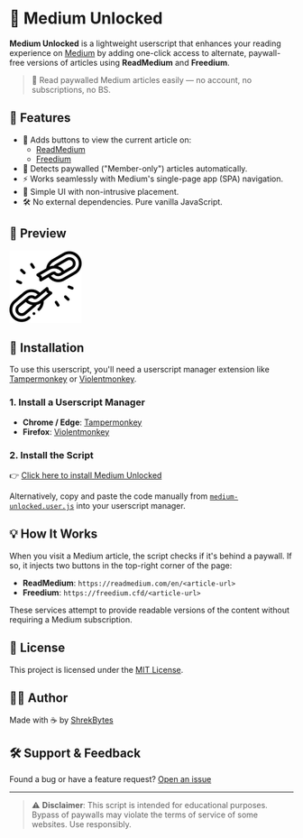 # 📰 Medium Unlocked

**Medium Unlocked** is a lightweight userscript that enhances your reading experience on [Medium](https://medium.com) by adding one-click access to alternate, paywall-free versions of articles using **ReadMedium** and **Freedium**.

> 📖 Read paywalled Medium articles easily — no account, no subscriptions, no BS.

## 🔧 Features

- 🔗 Adds buttons to view the current article on:
  - [ReadMedium](https://readmedium.com)
  - [Freedium](https://freedium.cfd)
- 🧠 Detects paywalled ("Member-only") articles automatically.
- ⚡ Works seamlessly with Medium's single-page app (SPA) navigation.
- 🎯 Simple UI with non-intrusive placement.
- 🛠️ No external dependencies. Pure vanilla JavaScript.

## 📸 Preview

![Medium Unlocked Screenshot](https://raw.githubusercontent.com/ShrekBytes/medium-unlocked/refs/heads/main/freedom.png)

## 🚀 Installation

To use this userscript, you'll need a userscript manager extension like [Tampermonkey](https://www.tampermonkey.net/) or [Violentmonkey](https://violentmonkey.github.io/).

### 1. Install a Userscript Manager
- **Chrome / Edge**: [Tampermonkey](https://chrome.google.com/webstore/detail/dhdgffkkebhmkfjojejmpbldmpobfkfo)
- **Firefox**: [Violentmonkey](https://addons.mozilla.org/en-US/firefox/addon/violentmonkey/)

### 2. Install the Script
👉 [Click here to install Medium Unlocked](https://github.com/ShrekBytes/medium-unlocked/raw/main/medium-unlocked.user.js)

Alternatively, copy and paste the code manually from [`medium-unlocked.user.js`](https://github.com/ShrekBytes/medium-unlocked/blob/main/medium-unlocked.user.js) into your userscript manager.

## 💡 How It Works

When you visit a Medium article, the script checks if it's behind a paywall. If so, it injects two buttons in the top-right corner of the page:
- **ReadMedium**: `https://readmedium.com/en/<article-url>`
- **Freedium**: `https://freedium.cfd/<article-url>`

These services attempt to provide readable versions of the content without requiring a Medium subscription.

## 📄 License

This project is licensed under the [MIT License](LICENSE).

## 🧑‍💻 Author

Made with ☕️ by [ShrekBytes](https://github.com/ShrekBytes)

## 🛠 Support & Feedback

Found a bug or have a feature request? [Open an issue](https://github.com/ShrekBytes/medium-unlocked/issues)

---

> ⚠️ **Disclaimer**: This script is intended for educational purposes. Bypass of paywalls may violate the terms of service of some websites. Use responsibly.
